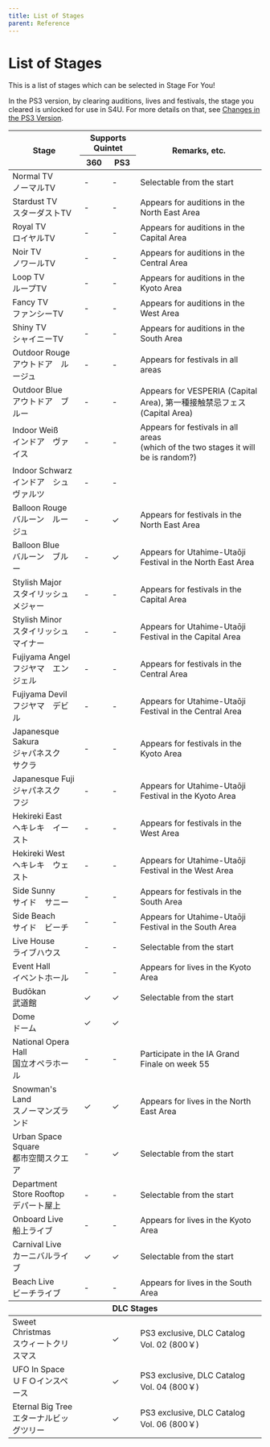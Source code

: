 ```yaml
---
title: List of Stages
parent: Reference
---
```


# List of Stages

This is a list of stages which can be selected in Stage For You!

In the PS3 version, by clearing auditions, lives and festivals, the stage you cleared is unlocked for use in S4U. For more details on that, see [Changes in the PS3 Version](/basic-information/changes-in-the-ps3-version).

<table>
  <thead>
    <tr>
      <th rowspan="2">Stage</th>
      <th colspan="2">Supports Quintet</th>
      <th rowspan="2">Remarks, etc.</th>
    </tr>
    <tr>
      <th>360</th>
      <th>PS3</th>
    </tr>
  </thead>
  <tbody>
    <tr><td>Normal TV<br>ノーマルTV</td><td>-</td><td>-</td><td>Selectable from the start</td></tr>
    <tr><td>Stardust TV<br>スターダストTV</td><td>-</td><td>-</td><td>Appears for auditions in the North East Area</td></tr>
    <tr><td>Royal TV<br>ロイヤルTV</td><td>-</td><td>-</td><td>Appears for auditions in the Capital Area</td></tr>
    <tr><td>Noir TV<br>ノワールTV</td><td>-</td><td>-</td><td>Appears for auditions in the Central Area</td></tr>
    <tr><td>Loop TV<br>ループTV</td><td>-</td><td>-</td><td>Appears for auditions in the Kyoto Area</td></tr>
    <tr><td>Fancy TV<br>ファンシーTV</td><td>-</td><td>-</td><td>Appears for auditions in the West Area</td></tr>
    <tr><td>Shiny TV<br>シャイニーTV</td><td>-</td><td>-</td><td>Appears for auditions in the South Area</td></tr>
    <tr><td>Outdoor Rouge<br>アウトドア　ルージュ</td><td>-</td><td>-</td><td>Appears for festivals in all areas</td></tr>
    <tr><td>Outdoor Blue<br>アウトドア　ブルー</td><td>-</td><td>-</td><td>Appears for VESPERIA (Capital Area), 第一種接触禁忌フェス (Capital Area)</td></tr>
    <tr><td>Indoor Weiß<br>インドア　ヴァイス</td><td>-</td><td>-</td><td>Appears for festivals in all areas<br>(which of the two stages it will be is random?)</td></tr>
    <tr><td>Indoor Schwarz<br>インドア　シュヴァルツ</td><td>-</td><td>-</td><td></td></tr>
    <tr><td>Balloon Rouge<br>バルーン　ルージュ</td><td>-</td><td>✓</td><td>Appears for festivals in the North East Area</td></tr>
    <tr><td>Balloon Blue<br>バルーン　ブルー</td><td>-</td><td>✓</td><td>Appears for Utahime-Utaōji Festival in the North East Area</td></tr>
    <tr><td>Stylish Major<br>スタイリッシュ　メジャー</td><td>-</td><td>-</td><td>Appears for festivals in the Capital Area</td></tr>
    <tr><td>Stylish Minor<br>スタイリッシュ　マイナー</td><td>-</td><td>-</td><td>Appears for Utahime-Utaōji Festival in the Capital Area</td></tr>
    <tr><td>Fujiyama Angel<br>フジヤマ　エンジェル</td><td>-</td><td>-</td><td>Appears for festivals in the Central Area</td></tr>
    <tr><td>Fujiyama Devil<br>フジヤマ　デビル</td><td>-</td><td>-</td><td>Appears for Utahime-Utaōji Festival in the Central Area</td></tr>
    <tr><td>Japanesque Sakura<br>ジャパネスク　サクラ</td><td>-</td><td>-</td><td>Appears for festivals in the Kyoto Area</td></tr>
    <tr><td>Japanesque Fuji<br>ジャパネスク　フジ</td><td>-</td><td>-</td><td>Appears for Utahime-Utaōji Festival in the Kyoto Area</td></tr>
    <tr><td>Hekireki East<br>ヘキレキ　イースト</td><td>-</td><td>-</td><td>Appears for festivals in the West Area</td></tr>
    <tr><td>Hekireki West<br>ヘキレキ　ウェスト</td><td>-</td><td>-</td><td>Appears for Utahime-Utaōji Festival in the West Area</td></tr>
    <tr><td>Side Sunny<br>サイド　サニー</td><td>-</td><td>-</td><td>Appears for festivals in the South Area</td></tr>
    <tr><td>Side Beach<br>サイド　ビーチ</td><td>-</td><td>-</td><td>Appears for Utahime-Utaōji Festival in the South Area</td></tr>
    <tr><td>Live House<br>ライブハウス</td><td>-</td><td>-</td><td>Selectable from the start</td></tr>
    <tr><td>Event Hall<br>イベントホール</td><td>-</td><td>-</td><td>Appears for lives in the Kyoto Area</td></tr>
    <tr><td>Budōkan<br>武道館</td><td>✓</td><td>✓</td><td>Selectable from the start</td></tr>
    <tr><td>Dome<br>ドーム</td><td>✓</td><td>✓</td><td></td></tr>
    <tr><td>National Opera Hall<br>国立オペラホール</td><td>-</td><td>-</td><td>Participate in the IA Grand Finale on week 55</td></tr>
    <tr><td>Snowman's Land<br>スノーマンズランド</td><td>✓</td><td>✓</td><td>Appears for lives in the North East Area</td></tr>
    <tr><td>Urban Space Square<br>都市空間スクエア</td><td>-</td><td>✓</td><td>Selectable from the start</td></tr>
    <tr><td>Department Store Rooftop<br>デパート屋上</td><td>-</td><td>-</td><td>Selectable from the start</td></tr>
    <tr><td>Onboard Live<br>船上ライブ</td><td>-</td><td>-</td><td>Appears for lives in the Kyoto Area</td></tr>
    <tr><td>Carnival Live<br>カーニバルライブ</td><td>✓</td><td>✓</td><td>Selectable from the start</td></tr>
    <tr><td>Beach Live<br>ビーチライブ</td><td>-</td><td>-</td><td>Appears for lives in the South Area</td></tr>
  </tbody>
  <tbody>
    <tr><th colspan="4">DLC Stages</th></tr>
  </tbody>
  <tbody>
    <tr><td>Sweet Christmas<br>スウィートクリスマス</td><td></td><td>✓</td><td>PS3 exclusive, DLC Catalog Vol. 02 (800￥)</td></tr>
    <tr><td>UFO In Space<br>ＵＦＯインスペース</td><td></td><td>✓</td><td>PS3 exclusive, DLC Catalog Vol. 04 (800￥)</td></tr>
    <tr><td>Eternal Big Tree<br>エターナルビッグツリー</td><td></td><td>✓</td><td>PS3 exclusive, DLC Catalog Vol. 06 (800￥)</td></tr>
  </tbody>
</table>
